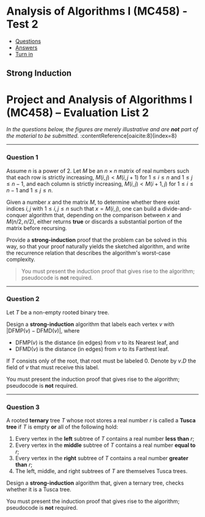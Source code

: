 # Analysis of Algorithms I (MC458) - Test 2

- [Questions](./Enunciado.pdf)
- [Answers](./Resposta.pdf)
- [Turn in](./Entrega.pdf)

## Strong Induction

# Project and Analysis of Algorithms I (MC458) – Evaluation List 2

*In the questions below, the figures are merely illustrative and are **not** part of the material to be submitted.* :contentReference[oaicite:8]{index=8}

---

### Question 1

Assume $n$ is a power of 2. Let $M$ be an $n \times n$ matrix of real numbers such that each row is strictly increasing, $M(i,j) < M(i,j+1)$ for $1 \le i \le n$ and $1 \le j \le n-1$, and each column is strictly increasing, $M(i,j) < M(i+1,j)$ for $1 \le i \le n-1$ and $1 \le j \le n$.

Given a number $x$ and the matrix $M$, to determine whether there exist indices $i, j$ with $1 \le i,j \le n$ such that $x = M(i,j)$, one can build a divide-and-conquer algorithm that, depending on the comparison between $x$ and $M(n/2,n/2)$, either returns **true** or discards a substantial portion of the matrix before recursing.

Provide a **strong-induction** proof that the problem can be solved in this way, so that your proof naturally yields the sketched algorithm, and write the recurrence relation that describes the algorithm's worst-case complexity.

> You must present the induction proof that gives rise to the algorithm; pseudocode is **not** required.

---

### Question 2

Let $T$ be a non-empty rooted binary tree.

Design a **strong-induction** algorithm that labels each vertex $v$ with $\bigl\lvert \text{DFMP}(v) - \text{DFMD}(v) \bigr\rvert$, where

- $\text{DFMP}(v)$ is the distance (in edges) from $v$ to its Nearest leaf, and
- $\text{DFMD}(v)$ is the distance (in edges) from $v$ to its Farthest leaf.

If $T$ consists only of the root, that root must be labeled $0$. Denote by $v.D$ the field of $v$ that must receive this label.

You must present the induction proof that gives rise to the algorithm; pseudocode is **not** required.

---

### Question 3

A rooted **ternary** tree $T$ whose root stores a real number $r$ is called a **Tusca tree** if $T$ is empty **or** all of the following hold:

1. Every vertex in the **left** subtree of $T$ contains a real number **less than** $r$;
2. Every vertex in the **middle** subtree of $T$ contains a real number **equal to** $r$;
3. Every vertex in the **right** subtree of $T$ contains a real number **greater than** $r$;
4. The left, middle, and right subtrees of $T$ are themselves Tusca trees.

Design a **strong-induction** algorithm that, given a ternary tree, checks whether it is a Tusca tree.

You must present the induction proof that gives rise to the algorithm; pseudocode is **not** required.
